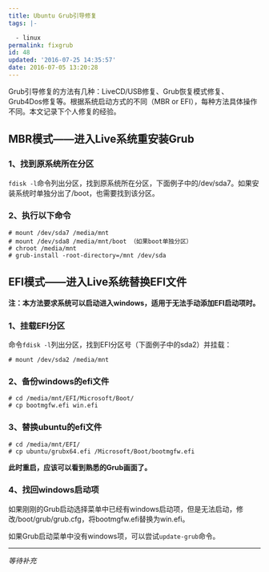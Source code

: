 ```yaml
---
title: Ubuntu Grub引导修复
tags: |-

  - linux
permalink: fixgrub
id: 48
updated: '2016-07-25 14:35:57'
date: 2016-07-05 13:20:28
---
```


Grub引导修复的方法有几种：LiveCD/USB修复、Grub恢复模式修复、Grub4Dos修复等。根据系统启动方式的不同（MBR or EFI），每种方法具体操作不同。本文记录下个人修复的经验。

## MBR模式——进入Live系统重安装Grub
### 1、找到原系统所在分区
`fdisk -l`命令列出分区，找到原系统所在分区，下面例子中的/dev/sda7。如果安装系统时单独分出了/boot，也需要找到该分区。

### 2、执行以下命令
```
# mount /dev/sda7 /media/mnt
# mount /dev/sda8 /media/mnt/boot （如果boot单独分区）
# chroot /media/mnt
# grub-install -root-directory=/mnt /dev/sda
```


## EFI模式——进入Live系统替换EFI文件
**注：本方法要求系统可以启动进入windows，适用于无法手动添加EFI启动项时。**
### 1、挂载EFI分区
命令`fdisk -l`列出分区，找到EFI分区号（下面例子中的sda2）并挂载：
```
# mount /dev/sda2 /media/mnt
```

### 2、备份windows的efi文件
```
# cd /media/mnt/EFI/Microsoft/Boot/
# cp bootmgfw.efi win.efi
```

### 3、替换ubuntu的efi文件
```
# cd /media/mnt/EFI/
# cp ubuntu/grubx64.efi /Microsoft/Boot/bootmgfw.efi
```

**此时重启，应该可以看到熟悉的Grub画面了。**

### 4、找回windows启动项
如果刚刚的Grub启动选择菜单中已经有windows启动项，但是无法启动，修改/boot/grub/grub.cfg，将bootmgfw.efi替换为win.efi。

如果Grub启动菜单中没有windows项，可以尝试`update-grub`命令。

___

*等待补充*
